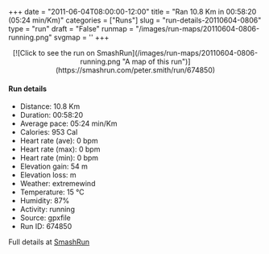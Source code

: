 +++
date = "2011-06-04T08:00:00-12:00"
title = "Ran 10.8 Km in 00:58:20 (05:24 min/Km)"
categories = ["Runs"]
slug = "run-details-20110604-0806"
type = "run"
draft = "False"
runmap = "/images/run-maps/20110604-0806-running.png"
svgmap = '<polyline points="93 12, 91 15, 95 18, 97 24, 94 33, 99 39, 97 58, 99 63, 100 65, 99 67, 96 73, 97 77, 93 87, 80 85, 68 82, 22 72, 18 70, 7 57, 3 54, 1 51, 0 43, 1 33, 20 30, 47 32, 54 31, 59 30, 64 26, 79 14, 88 15, 90 14">'
+++



<!--more-->

<center>
[![Click to see the run on SmashRun](/images/run-maps/20110604-0806-running.png "A map of this run")](https://smashrun.com/peter.smith/run/674850)
</center>

#### Run details

* Distance: 10.8 Km
* Duration: 00:58:20
* Average pace: 05:24 min/Km
* Calories: 953 Cal
* Heart rate (ave): 0 bpm
* Heart rate (max): 0 bpm
* Heart rate (min): 0 bpm
* Elevation gain: 54 m
* Elevation loss:  m
* Weather: extremewind
* Temperature: 15 &deg;C
* Humidity: 87%
* Activity: running
* Source: gpxfile
* Run ID: 674850

Full details at [SmashRun](https://smashrun.com/peter.smith/run/674850)